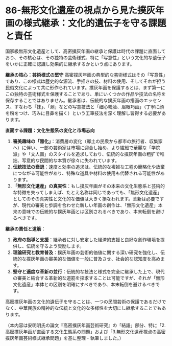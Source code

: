 # 86-無形文化遺産の視点から見た撲灰年画の様式継承：文化的遺伝子を守る課題と責任

国家級無形文化遺産として、高密撲灰年画の継承と保護は時代の課題に直面しており、その核心は、その独特の芸術様式、特に「写意性」という文化的な遺伝子をいかに正確に認識し効果的に継承するかという点にあります。

**継承の核心：芸術様式の堅守**
高密撲灰年画の典型的な芸術様式はその「写意性」であり、この様式は歴史的な源流、手描きの技、材料の使用、そしてそれが担う民俗文化によって共に形作られています。撲灰年画を保護するとは、まず第一にこの独特の芸術様式を保護することであり、単にいくつかの作品や技法の名称を保存することではありません。継承者は、伝統的な撲灰年画の描画のエッセンス、すなわち「抹」、「涮」などの写意技法と「细心粉脸、眉眼巧画」（丁寧に顔を粉をつけ、巧みに目鼻を描く）という工筆技法を深く理解し習得する必要があります。

**直面する課題：文化生態系の変化と市場志向**
1.  **審美趣味の「雅化」**：消費層の変化（郷土の民衆から都市の旅行者、収集家へ）に伴い、一部の芸術家は市場に迎合し始め、より繊細で華麗な「学院派」や「文人画」のスタイルを追求しており、伝統的な撲灰年画の粗犷で稚拙、写意的な民間的な本質が徐々に失われています。
2.  **伝統技法の衰退**：速度と効率の追求は、伝統的な複雑な工程の簡略化や放棄につながる可能性があり、特殊な道具や材料の使用も代替される可能性があります。
3.  **「無形文化遺産」の真実性**：もし撲灰年画がその本来の文化生態系と芸術的な特徴を失ってしまえば、たとえ名称は同じであっても、「無形文化遺産」としてのその真実性と文化的な価値は大きく損なわれます。革新は必要ですが、現代の審美と歩調を合わせた新しい年画の創作は、「無形文化遺産」本来の意味での伝統的な撲灰年画とは区別されるべきであり、本末転倒を避けるべきです。

**継承の責任と道筋**：
1.  **政府の指導と支援**：継承者に対し安定した経済的支援と良好な創作環境を提供し、伝統を守るよう奨励します。
2.  **理論研究と教育普及**：撲灰年画の芸術的価値に関する深い研究を強化し、伝統的な撲灰年画の審美的な価値を一般に普及させ、社会的な認知度を高めます。
3.  **堅守と適度な革新の並行**：伝統的な技法と様式を完全に継承した上で、現代の審美と結合する革新的な道筋を探求することは可能ですが、それが「無形文化遺産」本体との区別を明確にすべきであり、本末転倒を避けるべきです。

高密撲灰年画の文化的遺伝子を守ることは、一つの民間芸術の保護であるだけでなく、中華民族の精神的な伝統と文化的な多様性を大切にし継承することでもあります。

（本内容は安明明氏の論文『高密撲灰年画芸術研究』の「結語」部分、特に「2.高密撲灰年画が直面する文化生態系の問題」および「3.無形文化遺産視点の高密撲灰年画芸術様式継承問題」を基に整理・執筆しました。）
